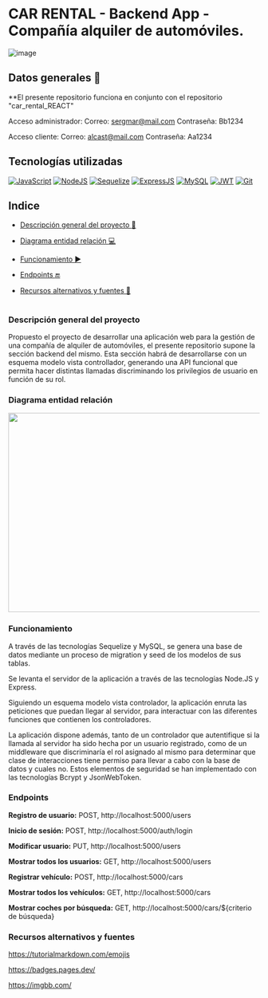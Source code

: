 # CAR RENTAL - Backend App - Compañía alquiler de automóviles.
![image](https://i.ibb.co/4VrXmfC/logoCR.jpg)

## Datos generales :paperclip:
**El presente repositorio funciona en conjunto con el repositorio "car_rental_REACT"

Acceso administrador: 
Correo: sergmar@mail.com  Contraseña: Bb1234

Acceso cliente:
Correo: alcast@mail.com  Contraseña: Aa1234

## Tecnologías utilizadas
[![JavaScript](https://img.shields.io/badge/JavaScript-F7DF1E?logo=javascript&logoColor=000&style=flat)](https://developer.mozilla.org/en-US/docs/Web/JavaScript) [![NodeJS](https://img.shields.io/badge/Node.js-393?logo=nodedotjs&logoColor=fff&style=flat)](https://developer.mozilla.org/en-US/docs/Web/API/Node) [![Sequelize](https://img.shields.io/badge/Sequelize-52B0E7?logo=sequelize&logoColor=fff&style=flat)](https://sequelize.org/) [![ExpressJS](https://img.shields.io/badge/Express-000?logo=express&logoColor=fff&style=flat)](https://expressjs.com/) [![MySQL](https://img.shields.io/badge/MySQL-4479A1?logo=mysql&logoColor=fff&style=flat)](https://dev.mysql.com/doc/) [![JWT](https://img.shields.io/badge/JSON%20Web%20Tokens-000?logo=jsonwebtokens&logoColor=fff&style=flat)](https://jwt.io/introduction) [![Git](https://img.shields.io/badge/Git-F05032?logo=git&logoColor=fff&style=flat)](https://developer.mozilla.org/en-US/docs/Glossary/Git)

## Indice 

- [Descripción general del proyecto :speech_balloon:](#descripción-general-del-proyecto)

- [Diagrama entidad relación :computer:](#diagrama-entidad-relación) 

- [Funcionamiento :arrow_forward:](#funcionamiento) 

- [Endpoints :end:](#endpoints) 

- [Recursos alternativos y fuentes :art:](#recursos-alternativos-y-fuentes)  

#

### Descripción general del proyecto

Propuesto el proyecto de desarrollar una aplicación web para la gestión de una compañía de alquiler de automóviles, el presente repositorio supone la sección backend del mismo. Esta sección habrá de desarrollarse con un esquema modelo vista controllador, generando una API funcional que permita hacer distintas llamadas discriminando los privilegios de usuario en función de su rol.

### Diagrama entidad relación

<p align="center">
<img src="https://i.ibb.co/s2YJjYW/diagrama-entidad-relaci-n.jpg"  width="800" height="400"></p>

### Funcionamiento

A través de las tecnologías Sequelize y MySQL, se genera una base de datos mediante un proceso de migration y seed de los modelos de sus tablas.

Se levanta el servidor de la aplicación a través de las tecnologías Node.JS y Express.

Siguiendo un esquema modelo vista controlador, la aplicación enruta las peticiones que puedan llegar al servidor, para interactuar con las diferentes funciones que contienen los controladores.

La aplicación dispone además, tanto de un controlador que autentifique si la llamada al servidor ha sido hecha por un usuario registrado, como de un middleware que discriminaría el rol asignado al mismo para determinar que clase de interacciones tiene permiso para llevar a cabo con la base de datos y cuales no. Estos elementos de seguridad se han implementado con las tecnologías Bcrypt y JsonWebToken.

### Endpoints

**Registro de usuario:** POST, http://localhost:5000/users

**Inicio de sesión:** POST, http://localhost:5000/auth/login

**Modificar usuario:** PUT, http://localhost:5000/users

**Mostrar todos los usuarios:** GET, http://localhost:5000/users

**Registrar vehículo:** POST, http://localhost:5000/cars

**Mostrar todos los vehículos:** GET, http://localhost:5000/cars

**Mostrar coches por búsqueda:** GET, http://localhost:5000/cars/${criterio de búsqueda}

### Recursos alternativos y fuentes

https://tutorialmarkdown.com/emojis

https://badges.pages.dev/

https://imgbb.com/
